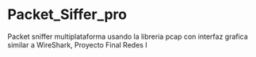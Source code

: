 # Packet_Siffer_pro
Packet sniffer multiplataforma usando la libreria pcap con interfaz grafica similar a WireShark, Proyecto Final Redes I
